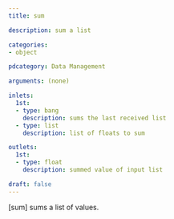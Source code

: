 ```yaml
---
title: sum

description: sum a list

categories:
- object

pdcategory: Data Management 

arguments: (none)

inlets:
  1st:
  - type: bang
    description: sums the last received list
  - type: list
    description: list of floats to sum

outlets:
  1st:
  - type: float
    description: summed value of input list

draft: false
---
```


[sum] sums a list of values.
